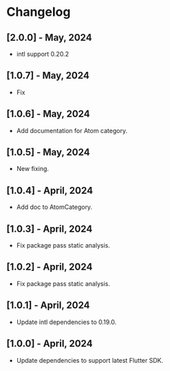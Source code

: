 # Changelog
## [2.0.0] - May, 2024
 * intl support 0.20.2

## [1.0.7] - May, 2024
 * Fix

## [1.0.6] - May, 2024
 * Add documentation for Atom category.

## [1.0.5] - May, 2024
 * New fixing.

## [1.0.4] - April, 2024
 * Add doc to AtomCategory.

## [1.0.3] - April, 2024
 * Fix package pass static analysis.

## [1.0.2] - April, 2024
 * Fix package pass static analysis.

## [1.0.1] - April, 2024
 * Update intl dependencies to 0.19.0.

## [1.0.0] - April, 2024
 * Update dependencies to support latest Flutter SDK.